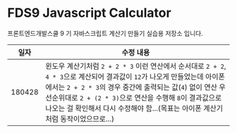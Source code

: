 # FDS9 Javascript Calculator

프론트엔드개발스쿨 9 기 자바스크립트 계산기 만들기 실습용 저장소 입니다.

| 일자 | 수정 내용 |
| --- | ---- |
| 180428 | 윈도우 계산기처럼 `2 + 2 * 3` 이런 연산에서 순서대로 `2 + 2`, `4 * 3`으로 계산되어 결과값이 `12`가 나오게 만들었는데 아이폰에서는 `2 + 2 * 3`의 경우 중간에 출력되는 값(`4`) 없이 연산 우선순위대로 `2 + (2 * 3)`으로 연산을 수행해 `8`이 결과값으로 나오는 걸 확인해서 다시 수정해야 함...(목표는 아이폰 계산기처럼 동작이었으므로...) |
